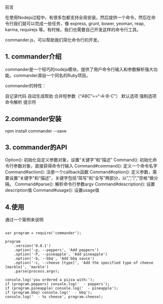 前言

在使用Nodejs过程中，有很多包都支持全局安装，然后提供一个命令，然后在命令行我们就可以完成一些任务，像 express, grunt, bower, yeoman, reap, karma, requirejs 等。有时候，我们也需要自己开发这样的命令行工具。


commander.js，可以帮助我们简化命令行的开发。

## 1. commander介绍
commander是一个轻巧的nodejs模块，提供了用户命令行输入和参数解析强大功能。commander源自一个同名的Ruby项目。

commander的特性：

自记录代码
自动生成帮助
合并短参数（“ABC”==“-A-B-C”）
默认选项
强制选项​​
命令解析
提示符


## 2.commander安装

npm install commander --save



## 3. commander的API
Option(): 初始化自定义参数对象，设置“关键字”和“描述”
Command(): 初始化命令行参数对象，直接获得命令行输入
Command#command(): 定义一个命令名字
Command#action(): 注册一个callback函数
Command#option(): 定义参数，需要设置“关键字”和“描述”，关键字包括“简写”和“全写”两部分，以”,”,”|”,”空格”做分隔。
Command#parse(): 解析命令行参数argv
Command#description(): 设置description值
Command#usage(): 设置usage值



## 4.使用
通过一个案例来说明
```

var program = require('commander');

program
    .version('0.0.1')
    .option('-p, --peppers', 'Add peppers')
    .option('-P, --pineapple', 'Add pineapple')
    .option('-b, --bbq', 'Add bbq sauce')
    .option('-c, --cheese [type]', 'Add the specified type of cheese [marble]', 'marble')
    .parse(process.argv);

console.log('you ordered a pizza with:');
if (program.peppers) console.log('  - peppers');
if (program.pineapple) console.log('  - pineapple');
if (program.bbq) console.log('  - bbq');
console.log('  - %s cheese', program.cheese);

```




